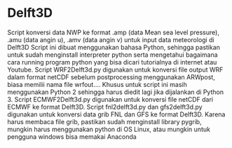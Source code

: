# Delft3D
Script konversi data NWP ke format .amp (data Mean sea level pressure), .amu (data angin u), .amv (data angin v) untuk input data meteorologi di Delft3D
Script ini dibuat menggunakan bahasa Python, sehingga pastikan untuk sudah menginstall interpreter python serta mengetahui bagaimana cara running program python yang bisa dicari tutorialnya di internet atau Youtube.
Script WRF2Delft3d.py digunakan untuk konversi file output WRF dalam format netCDF sebelum postprocessing menggunakan ARWpost, biasa memilii nama file wrfout.... Khusus untuk script ini masih menggunakan Python 2 sehingga harus diedit lagi jika dijalankan di Python 3.
Script ECMWF2Delft3d.py digunakan untuk konversi file netCDF dari ECMWF ke format Delft3D. 
Script fnl2delft3d.py dan gfs2delft3d.py digunakan untuk konversi data grib FNL dan GFS ke format Delft3D. Karena harus membaca file grib, pastikan sudah menginstall library pygrib, mungkin harus menggunakan python di OS Linux, atau mungkin untuk pengguna windows bisa memakai Anaconda
